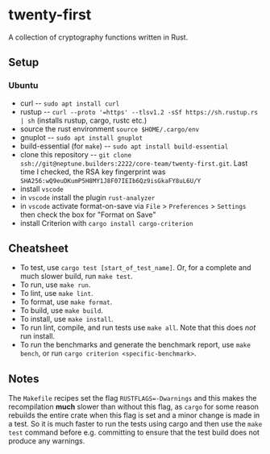 # twenty-first

A collection of cryptography functions written in Rust.

## Setup

### Ubuntu
 - curl -- `sudo apt install curl`
 - rustup -- `curl --proto '=https' --tlsv1.2 -sSf https://sh.rustup.rs | sh` (installs rustup, cargo, rustc etc.)
 - source the rust environment `source $HOME/.cargo/env`
 - gnuplot -- `sudo apt install gnuplot`
 - build-essential (for `make`) -- `sudo apt install build-essential`
 - clone this repository -- `git clone ssh://git@neptune.builders:2222/core-team/twenty-first.git`. Last time I checked, the RSA key fingerprint was `SHA256:wQ9euDKumP5H8MY1J8F07IEIb6Qz9isGkaFY8uL6U/Y`
 - install `vscode`
 - in `vscode` install the plugin `rust-analyzer`
 - in `vscode` activate format-on-save via `File` > `Preferences` > `Settings` then check the box for "Format on Save"
 - install Criterion with `cargo install cargo-criterion`

## Cheatsheet

 - To test, use `cargo test [start_of_test_name]`. Or, for a complete and much slower build, run `make test`.
 - To run, use `make run`.
 - To lint, use `make lint`.
 - To format, use `make format`.
 - To build, use `make build`.
 - To install, use `make install`.
 - To run lint, compile, and run tests use `make all`. Note that this does *not* run install.
 - To run the benchmarks and generate the benchmark report, use `make bench`, or run `cargo criterion <specific-benchmark>`.

## Notes

The `Makefile` recipes set the flag `RUSTFLAGS=-Dwarnings` and this makes the recompilation **much** slower than without this flag, as `cargo` for some reason rebuilds the entire crate when this flag is set and a minor change is made in a test. So it is much faster to run the tests using cargo and then use the `make test` command before e.g. committing to ensure that the test build does not produce any warnings.
